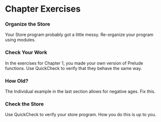 # Chapter Exercises

### Organize the Store

Your Store program probably got a little messy. Re-organize your program using modules.

### Check Your Work

In the exercises for Chapter 1, you made your own version of Prelude functions. Use QuickCheck to verify that they behave the same way.

### How Old?

The Individual example in the last section allows for negative ages. Fix this.

### Check the Store

Use QuickCheck to verify your store program. How you do this is up to you.
